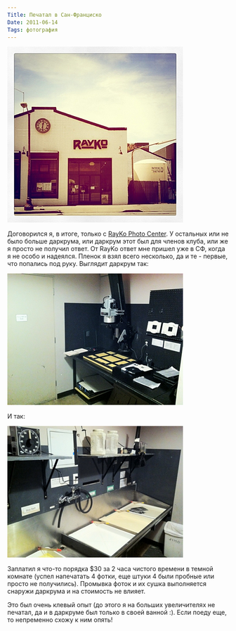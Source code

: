 ```yaml
---
Title: Печатал в Сан-Франциско
Date: 2011-06-14
Tags: фотография
---
```


![rayko.jpg](images/rayko.jpg)

Договорился я, в итоге, только с [RayKo Photo Center](http://raykophoto.com/). У остальных или не было больше даркрума, или даркрум этот был для членов клуба, или же я просто не получил ответ. От RayKo ответ мне пришел уже в СФ, когда я не особо и надеялся. Пленок я взял всего несколько, да и те - первые, что попались под руку. Выглядит даркрум так:

![rayko-darkroom.jpg](images/rayko-darkroom.jpg)

И так:

![rayko-darkroom2.jpg](images/rayko-darkroom2.jpg)

Заплатил я что-то порядка $30 за 2 часа чистого времени в темной комнате (успел напечатать 4 фотки, еще штуки 4 были пробные или просто не получились). Промывка фоток и их сушка выполняется снаружи даркрума и на стоимость не влияет.

Это был очень клевый опыт (до этого я на больших увеличителях не печатал, да и в даркруме был только в своей ванной :). Если поеду еще, то непременно схожу к ним опять!